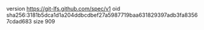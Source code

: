 version https://git-lfs.github.com/spec/v1
oid sha256:3181b5dca1d1a204ddbcdbef27a5987719baa631829397adb3fa83567cdad683
size 909
